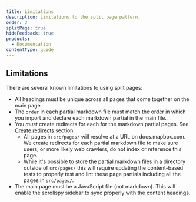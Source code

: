 ```yaml
---
title: Limitations
description: Limitations to the split page pattern.
order: 3
splitPage: true
hideFeedback: true
products:
  - Documentation
contentType: guide
---
```


## Limitations

There are several known limitations to using split pages:

- All headings must be unique across all pages that come together on the main page.
- The `order` in each partial markdown file must match the order in which you import and declare each markdown partial in the main file.
- You _must_ create redirects for each for the markdown partial pages. See [Create redirects](#4-create-redirects) section.
  - All pages in `src/pages/` will resolve at a URL on docs.mapbox.com. We create redirects for each partial markdown file to make sure users, or more likely web crawlers, do not index or reference this page.
  - While it's possible to store the partial markdown files in a directory outside of `src/pages/` this will require updating the content-based tests to properly test and lint these page partials including all the pages in `src/pages/`.
- The main page must be a JavaScript file (not markdown). This will enable the scrollspy sidebar to sync properly with the content headings.

